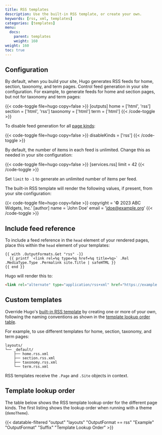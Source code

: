 ```yaml
---
title: RSS templates
description: Use the built-in RSS template, or create your own.
keywords: [rss, xml, templates]
categories: [templates]
menu:
  docs:
    parent: templates
    weight: 160
weight: 160
toc: true
---
```


## Configuration

By default, when you build your site, Hugo generates RSS feeds for home, section, taxonomy, and term pages. Control feed generation in your site configuration. For example, to generate feeds for home and section pages, but not for taxonomy and term pages:

{{< code-toggle file=hugo copy=false >}}
[outputs]
home = ['html', 'rss']
section = ['html', 'rss']
taxonomy = ['html']
term = ['html']
{{< /code-toggle >}}

To disable feed generation for all [page kinds]:

{{< code-toggle file=hugo copy=false >}}
disableKinds = ['rss']
{{< /code-toggle >}}

By default, the number of items in each feed is unlimited. Change this as needed in your site configuration:

{{< code-toggle file=hugo copy=false >}}
[services.rss]
limit = 42
{{< /code-toggle >}}

Set `limit` to `-1` to generate an unlimited number of items per feed.

The built-in RSS template will render the following values, if present, from your site configuration:

{{< code-toggle file=hugo copy=false >}}
copyright = '© 2023 ABC Widgets, Inc.'
[author]
name = 'John Doe'
email = 'jdoe@example.org'
{{< /code-toggle >}}

## Include feed reference

To include a feed reference in the `head` element of your rendered pages, place this within the `head` element of your templates:

```go-html-template
{{ with .OutputFormats.Get "rss" -}}
  {{ printf `<link rel=%q type=%q href=%q title=%q>` .Rel .MediaType.Type .Permalink site.Title | safeHTML }}
{{ end }}
```

Hugo will render this to:

```html
<link rel="alternate" type="application/rss+xml" href="https://example.org/index.xml" title="ABC Widgets">
```

## Custom templates

Override Hugo's [built-in RSS template] by creating one or more of your own, following the naming conventions as shown in the [template lookup order table].

For example, to use different templates for home, section, taxonomy, and term pages:

```text
layouts/
└── _default/
    ├── home.rss.xml
    ├── section.rss.xml
    ├── taxonomy.rss.xml
    └── term.rss.xml
```

RSS templates receive the `.Page` and `.Site` objects in context.

[built-in RSS template]: https://github.com/sunwei/hugoverse/pkg/hugo/blob/master/tpl/tplimpl/embedded/templates/_default/rss.xml
[page kinds]: /getting-started/glossary/#page-kind
[template lookup order table]: #template-lookup-order

## Template lookup order

The table below shows the RSS template lookup order for the different page kinds. The first listing shows the lookup order when running with a theme (`demoTheme`).

{{< datatable-filtered "output" "layouts" "OutputFormat == rss" "Example" "OutputFormat" "Suffix" "Template Lookup Order" >}}
